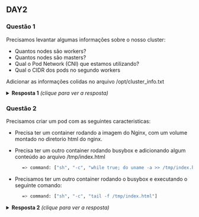 ## DAY2

### Questão 1
Precisamos levantar algumas informações sobre o nosso cluster:
- Quantos nodes são workers?
- Quantos nodes são masters?
- Qual o Pod Network (CNI) que estamos utilizando?
- Qual o CIDR dos pods no segundo workers

Adicionar as informações colidas no arquivo /opt/cluster_info.txt 

<details>
  <summary><b>Resposta 1</b> <em>(clique para ver a resposta)</em></summary>

- Quantos nodes são workers?
```bash
k get nodes
```

- Quantos nodes são masters?
```bash
k get nodes
```

- Qual o Pod Network (CNI) que estamos utilizando?
```bash
k get pods -n kube-system
```

```bash
ssh NODE
cd /etc/cni
ls -lha
```

- Qual o CIDR dos pods no segundo workers
```bash
k get node -o jsonpath="{range .items[*]}{.metadata.name} {.spec.podCIDR}"
```

```bash
k describe nodes seul-cool-05 | grep PodCIDR
```

- Qual é o nosso serviço de DNS para o nosso cluster?
```bash
k get pods -n kube-system
```

</details>


### Questão 2
Precisamos criar um pod com as seguintes caracteristicas:

- Precisa ter um container rodando a imagem do Nginx, com um volume montado no
  diretorio html do nginx.

- Precisa ter um outro container rodando busybox e adicionando algum conteúdo
  ao arquivo /tmp/index.html

```bash
      => command: ["sh", "-c", "while true; do uname -a >> /tmp/index.html; date >> /tmp/index.html; sleep 2; done"]
```

- Precisamos ter um outro container rodando o busybox e executando o seguinte
  comando:
```bash
      => command: ["sh", "-c", "tail -f /tmp/index.html"]
```

<details>
  <summary><b>Resposta 2</b> <em>(clique para ver a resposta)</em></summary>

Criamos o arquivo pod.yaml e nele adicionamos os tres containers

```yaml
---
apiVersion: v1
kind: Pod
metadata:
  name: meu-pod
spec:
  containers:
    - name: container-1
      image: nginx
      ports:
        - containerPort: 80
      volumeMounts:
        - name: workdir
          mountPath: /usr/share/nginx/html
      resources:
        limits:
          memory: '1Gi'
          cpu: '800m'
        requests:
          memory: '700Mi'
          cpu: '400m'
    - name: container-2
      image: busybox
      command: ["sh", "-c", "while true; do uname -a >> /tmp/index.html; date >> /tmp/index.html; sleep 2; done"]
      volumeMounts:
        - name: workdir
          mountPath: /tmp/
    - name: container-3
      image: busybox
      command: ["sh", "-c", "tail -f /tmp/index.html"]
      volumeMounts:
        - name: workdir
          mountPath: /tmp/
  # These containers are run during pod initialization
  dnsPolicy: Default
  volumes:
    - name: workdir
      emptyDir: {}
```

Criando o pod
```bash
k create -f pod.yaml
```

Verificando os logs par ver tudo funcionando

```bash
k logs -f meu-pod container-1
k logs -f meu-pod container-2
k logs -f meu-pod container-3
k exec -ti meu-pod -c container-1 -- bash
```
</details>


